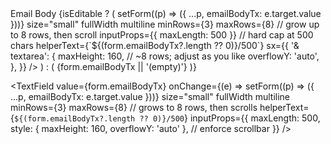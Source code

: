 <Box gridColumn="1 / span 2">
  <Typography sx={labelSx}>Email Body</Typography>
  {isEditable ? (
    <TextField
      value={form.emailBodyTx}
      onChange={(e) => setForm((p) => ({ ...p, emailBodyTx: e.target.value }))}
      size="small"
      fullWidth
      multiline
      minRows={3}
      maxRows={8}                 // grow up to 8 rows, then scroll
      inputProps={{ maxLength: 500 }} // hard cap at 500 chars
      helperText={`${(form.emailBodyTx?.length ?? 0)}/500`}
      sx={{
        '& textarea': {
          maxHeight: 160,         // ~8 rows; adjust as you like
          overflowY: 'auto',
        },
      }}
    />
  ) : (
    <Box
      sx={{
        fontSize: '0.9rem',
        whiteSpace: 'pre-wrap',
        wordBreak: 'break-word',
        maxHeight: 160,           // same visual cap as edit mode
        overflowY: 'auto',
        border: '1px solid rgba(0,0,0,0.23)',
        borderRadius: 1,
        p: 1,
        bgcolor: '#fafafa',
      }}
    >
      {form.emailBodyTx || '(empty)'}
    </Box>
  )}
</Box>





<TextField
  value={form.emailBodyTx}
  onChange={(e) => setForm((p) => ({ ...p, emailBodyTx: e.target.value }))}
  size="small"
  fullWidth
  multiline
  minRows={3}
  maxRows={8} // grows to 8 rows, then scrolls
  helperText={`${(form.emailBodyTx?.length ?? 0)}/500`}
  inputProps={{
    maxLength: 500,
    style: { maxHeight: 160, overflowY: 'auto' }, // enforce scrollbar
  }}
/>

